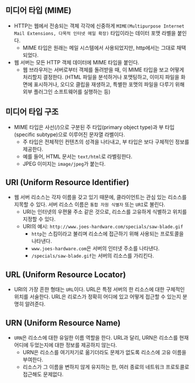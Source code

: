 ## 미디어 타입 (MIME)
- HTTP는 웹에서 전송되는 객체 각각에 신중하게 `MIME(Multipurpose Internet Mail Extensions, 다목적 인터넷 메일 확장)` 타입이라는 데이터 포맷 라벨을 붙인다.
  - MIME 타입은 원래는 메일 시스템에서 사용되었지만, http에서는 그대로 채택되었다.
- 웹 서버는 모든 HTTP 객체 데이터에 MIME 타입을 붙인다.
  - 웹 브라우저는 서버로부터 객체를 돌려받을 때, 이 MIME 타입을 보고 어떻게 처리할지 결정한다. (HTML 파일을 분석하거나 포맷팅하고, 이미지 파일을 화면에 표시하거나, 오디오 클립을 재생하고, 
  특별한 포맷의 파일을 다루기 위해 외부 플러그인 소프트웨어를 실행하는 등)

## 미디어 타입 구조
- MIME 타입은 사선(/)으로 구분된 주 타입(primary object type)과 부 타입(specific subtype)으로 이루어진 문자열 라벨이다.
  - 주 타입은 전체적인 컨텐츠의 성격을 나타내고, 부 타입은 보다 구체적인 정보를 제공한다.
  - 예를 들어, HTML 문서는 `text/html`로 라벨링한다.
  - JPEG 이미지는 `image/jpeg`가 붙는다.

## URI (Uniform Resource Identifier)
- 웹 서버 리소스는 각자 이름을 갖고 있기 때문에, 클라이언트는 관심 있는 리소스를 지목할 수 있다. 서버 리소스 이름은 `통합 자원 식별자` 또는 `URI`로 불린다.
  - URI는 인터넷의 우편물 주소 같은 것으로, 리소스를 고유하게 식별하고 위치를 지정할 수 있다.
  - URI의 예시: `http://www.joes-hardware.com/specials/saw-blade.gif`
    - `http`는 스킴이라고 불리며 리소스에 접근하기 위해 사용되는 프로토콜을 나타낸다.
    - `www.joes-hardware.com`은 서버의 인터넷 주소를 나타낸다.
    - `/specials/saw-blade.gif`는 서버의 리소스를 가리킨다.

## URL (Uniform Resource Locator)
- URI의 가장 흔한 형태는 `URL`이다. URL은 특정 서버의 한 리소스에 대한 구체적인 위치를 서술한다. URL은 리로스가 정확히 어디에 있고 어떻게 접근할 수 있는지 분명히 알려준다.

## URN (Uniform Resource Name)
- `URN`은 리소스에 대한 유일한 이름 역할을 한다. URL과 달리, URN은 리소스를 현재 어디에 두었는지에 대한 정보를 제공하지 않는다.
  - URN은 리소스를 여기저기로 옮기더라도 문제가 없도록 리소스에 고유 이름을 부여한다.
  - 리소스가 그 이름을 변하지 않게 유지하는 한, 여러 종료의 네트워크 프로토콜로 접근해도 문제없다.